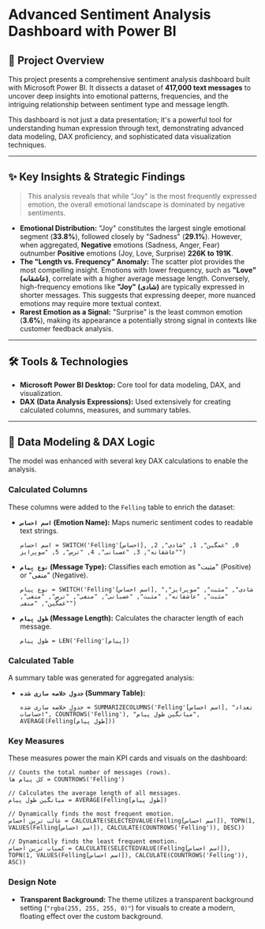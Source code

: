# Advanced Sentiment Analysis Dashboard with Power BI

## 🚀 Project Overview

This project presents a comprehensive sentiment analysis dashboard built with Microsoft Power BI. It dissects a dataset of **417,000 text messages** to uncover deep insights into emotional patterns, frequencies, and the intriguing relationship between sentiment type and message length.

This dashboard is not just a data presentation; it's a powerful tool for understanding human expression through text, demonstrating advanced data modeling, DAX proficiency, and sophisticated data visualization techniques.

---

## ✨ Key Insights & Strategic Findings

> This analysis reveals that while "Joy" is the most frequently expressed emotion, the overall emotional landscape is dominated by negative sentiments.

* **Emotional Distribution:** "Joy" constitutes the largest single emotional segment (**33.8%**), followed closely by "Sadness" (**29.1%**). However, when aggregated, **Negative** emotions (Sadness, Anger, Fear) outnumber **Positive** emotions (Joy, Love, Surprise) **226K to 191K**.
* **The "Length vs. Frequency" Anomaly:** The scatter plot provides the most compelling insight. Emotions with lower frequency, such as **"Love" (عاشقانه)**, correlate with a higher average message length. Conversely, high-frequency emotions like **"Joy" (شادی)** are typically expressed in shorter messages. This suggests that expressing deeper, more nuanced emotions may require more textual context.
* **Rarest Emotion as a Signal:** "Surprise" is the least common emotion (**3.6%**), making its appearance a potentially strong signal in contexts like customer feedback analysis.

---

## 🛠️ Tools & Technologies

* **Microsoft Power BI Desktop:** Core tool for data modeling, DAX, and visualization.
* **DAX (Data Analysis Expressions):** Used extensively for creating calculated columns, measures, and summary tables.

---

## 🔬 Data Modeling & DAX Logic

The model was enhanced with several key DAX calculations to enable the analysis.

### Calculated Columns

These columns were added to the `Felling` table to enrich the dataset:

* **`اسم احساس` (Emotion Name):** Maps numeric sentiment codes to readable text strings.
    ```dax
    اسم احساس = SWITCH('Felling'[احساس], 0, "غمگین", 1, "شادی", 2, "عاشقانه", 3, "عصبانی", 4, "ترس", 5, "سوپرایز")
    ```
* **`نوع پیام` (Message Type):** Classifies each emotion as "مثبت" (Positive) or "منفی" (Negative).
    ```dax
    نوع پیام = SWITCH('Felling'[اسم احساس], "شادی", "مثبت", "سوپرایز", "مثبت", "عاشقانه", "مثبت", "عصبانی", "منفی", "ترس", "منفی", "غمگین", "منفی")
    ```
* **`طول پیام` (Message Length):** Calculates the character length of each message.
    ```dax
    طول پیام = LEN('Felling'[پیام])
    ```

### Calculated Table

A summary table was generated for aggregated analysis:
* **`جدول خلاصه سازی شده` (Summary Table):**
    ```dax
    جدول خلاصه سازی شده = SUMMARIZECOLUMNS('Felling'[اسم احساس], "تعداد احساسات", COUNTROWS('Felling'), "میانگین طول پیام", AVERAGE(Felling[طول پیام]))
    ```
    
### Key Measures

These measures power the main KPI cards and visuals on the dashboard:

```dax
// Counts the total number of messages (rows).
کل پیام ها = COUNTROWS('Felling')

// Calculates the average length of all messages.
میانگین طول پیام = AVERAGE(Felling[طول پیام])

// Dynamically finds the most frequent emotion.
غالب ترین احساس = CALCULATE(SELECTEDVALUE(Felling[اسم احساس]), TOPN(1, VALUES(Felling[اسم احساس]), CALCULATE(COUNTROWS('Felling')), DESC))

// Dynamically finds the least frequent emotion.
کمیاب ترین احساس = CALCULATE(SELECTEDVALUE(Felling[اسم احساس]), TOPN(1, VALUES(Felling[اسم احساس]), CALCULATE(COUNTROWS('Felling')), ASC))
```

### Design Note
* **Transparent Background:** The theme utilizes a transparent background setting (`"rgba(255, 255, 255, 0)"`) for visuals to create a modern, floating effect over the custom background.
